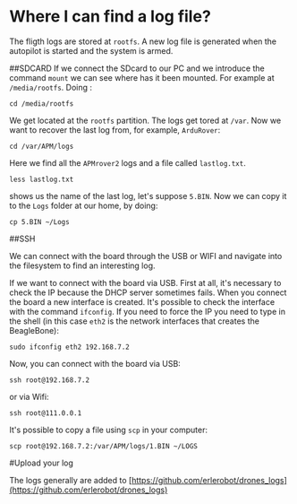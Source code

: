 # Where I can find a log file?

The fligth logs are stored at `rootfs`. A new log file is generated when the autopilot is started and the system is armed.

##SDCARD
If we connect the SDcard to our PC and we introduce the command `mount` we can see where has it been mounted. For example at `/media/rootfs`.
Doing :
```
cd /media/rootfs
```
We get located at the `rootfs` partition. The logs get tored at `/var`. Now we want to recover the last log from, for example, `ArduRover`:

```
cd /var/APM/logs
```
Here we find all the `APMrover2` logs and a file called `lastlog.txt`.
```
less lastlog.txt
```
shows us the name of the last log, let's suppose `5.BIN`.
Now we can copy it to the  `Logs` folder at our home, by doing:
```
cp 5.BIN ~/Logs
```

##SSH

We can connect with the board through the USB or WIFI and navigate into the filesystem to find an interesting log.

If we want to connect with the board via USB. First at all, it's necessary to check the IP because the DHCP server sometimes fails. When you connect the board a new interface is created. It's possible to check the interface with the command `ifconfig`. If you need to force the IP you need to type in the shell (in this case `eth2` is the network interfaces that creates the BeagleBone):

```
sudo ifconfig eth2 192.168.7.2
```

Now, you can connect with the board via USB:

```
ssh root@192.168.7.2
```

or via Wifi:

```
ssh root@111.0.0.1
```

It's possible to copy a file using `scp` in your computer:

```
scp root@192.168.7.2:/var/APM/logs/1.BIN ~/LOGS
```

#Upload your log

The logs generally are added to [https://github.com/erlerobot/drones_logs](https://github.com/erlerobot/drones_logs)
